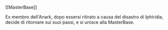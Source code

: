 [[MasterBase]]

Ex membro dell'Anark, dopo essersi ritirato a causa del disastro di Iphiridia, decide di ritornare sui suoi passi, e si unisce alla MasterBase.